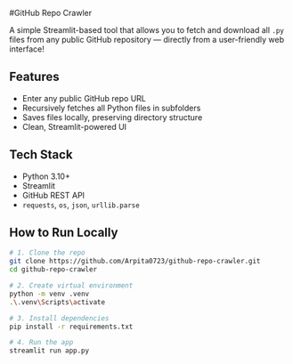 #GitHub Repo Crawler

A simple Streamlit-based tool that allows you to fetch and download all `.py` files from any public GitHub repository — directly from a user-friendly web interface!


## Features

-   Enter any public GitHub repo URL
-   Recursively fetches all Python files in subfolders
-   Saves files locally, preserving directory structure
-   Clean, Streamlit-powered UI


##  Tech Stack

- Python 3.10+
- Streamlit
- GitHub REST API
- `requests`, `os`, `json`, `urllib.parse`


## How to Run Locally

```bash
# 1. Clone the repo
git clone https://github.com/Arpita0723/github-repo-crawler.git
cd github-repo-crawler

# 2. Create virtual environment 
python -m venv .venv
.\.venv\Scripts\activate       

# 3. Install dependencies
pip install -r requirements.txt

# 4. Run the app
streamlit run app.py

